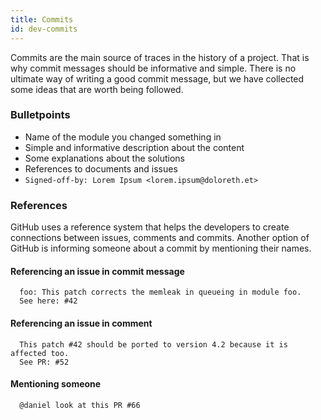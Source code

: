 ```yaml
---
title: Commits
id: dev-commits
---
```


Commits are the main source of traces in the history of a project.
That is why commit messages should be informative and simple. There is no ultimate way of writing a good commit message, but we have collected some ideas that are worth being followed.

### Bulletpoints
* Name of the module you changed something in
* Simple and informative description about the content
* Some explanations about the solutions
* References to documents and issues
* `Signed-off-by: Lorem Ipsum <lorem.ipsum@doloreth.et>`

### References
GitHub uses a reference system that helps the developers to create
connections between issues, comments and commits.
Another option of GitHub is informing someone about a commit by mentioning their names.

#### Referencing an issue in commit message
```
  foo: This patch corrects the memleak in queueing in module foo.
  See here: #42
```

#### Referencing an issue in comment
```
  This patch #42 should be ported to version 4.2 because it is affected too.
  See PR: #52
```

#### Mentioning someone 
```
  @daniel look at this PR #66
```

